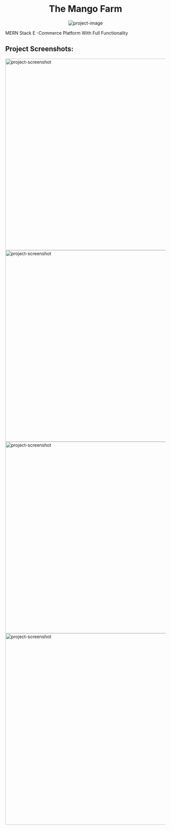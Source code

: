 <h1 align="center" id="title">The Mango Farm</h1>

<p align="center"><img src="https://i.postimg.cc/5tBvMzYf/Whats-App-Image-2024-07-05-at-10-22-16-e1b3372b.jpg" alt="project-image"></p>

<p id="description">MERN Stack E -Commerce Platform With Full Functionality</p>

<h2>Project Screenshots:</h2>

<img src="https://i.postimg.cc/d0PdX60W/Whats-App-Image-2024-07-05-at-10-22-15-7d0e04fe.jpg" alt="project-screenshot" width="600" height="600/">

<img src="https://i.postimg.cc/wvFm1dQP/Whats-App-Image-2024-07-05-at-10-22-16-0994fa59.jpg" alt="project-screenshot" width="600" height="600/">

<img src="https://i.postimg.cc/vTNxvLjt/Whats-App-Image-2024-07-05-at-10-22-16-44e1b605.jpg" alt="project-screenshot" width="600" height="600/">

<img src="https://i.postimg.cc/9Mc9XfZZ/Whats-App-Image-2024-07-05-at-10-27-23-eec2f38a.jpg" alt="project-screenshot" width="600" height="600/">

